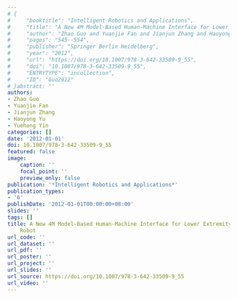 ```yaml
---
# {
#     "booktitle": "Intelligent Robotics and Applications",
#     "title": "A New 4M Model-Based Human-Machine Interface for Lower Extremity Exoskeleton Robot",
#     "author": "Zhao Guo and Yuanjie Fan and Jianjun Zhang and Haoyong Yu and Yuehong Yin",
#     "pages": "545--554",
#     "publisher": "Springer Berlin Heidelberg",
#     "year": "2012",
#     "url": "https://doi.org/10.1007/978-3-642-33509-9_55",
#     "doi": "10.1007/978-3-642-33509-9_55",
#     "ENTRYTYPE": "incollection",
#     "ID": "Guo2012"
# }abstract: ''
authors:
- Zhao Guo
- Yuanjie Fan
- Jianjun Zhang
- Haoyong Yu
- Yuehong Yin
categories: []
date: '2012-01-01'
doi: 10.1007/978-3-642-33509-9_55
featured: false
image:
    caption: ''
    focal_point: ''
    preview_only: false
publication: '*Intelligent Robotics and Applications*'
publication_types:
- '6'
publishDate: '2012-01-01T00:00:00+08:00'
slides: ''
tags: []
title: A New 4M Model-Based Human-Machine Interface for Lower Extremity Exoskeleton
    Robot
url_code: ''
url_dataset: ''
url_pdf: ''
url_poster: ''
url_project: ''
url_slides: ''
url_source: https://doi.org/10.1007/978-3-642-33509-9_55
url_video: ''
---
```

